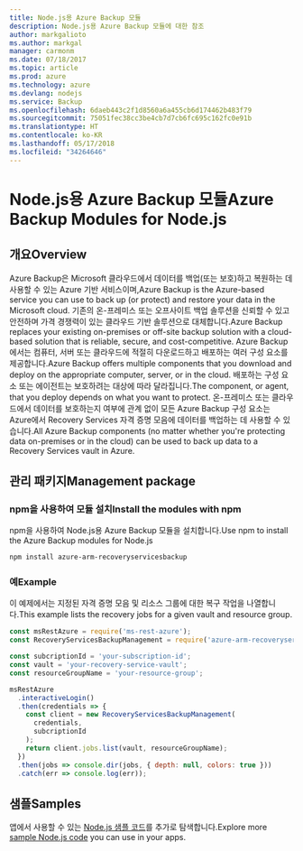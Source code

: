 ```yaml
---
title: Node.js용 Azure Backup 모듈
description: Node.js용 Azure Backup 모듈에 대한 참조
author: markgalioto
ms.author: markgal
manager: carmonm
ms.date: 07/18/2017
ms.topic: article
ms.prod: azure
ms.technology: azure
ms.devlang: nodejs
ms.service: Backup
ms.openlocfilehash: 6daeb443c2f1d8560a6a455cb6d174462b483f79
ms.sourcegitcommit: 75051fec38cc3be4cb7d7cb6fc695c162fc0e91b
ms.translationtype: HT
ms.contentlocale: ko-KR
ms.lasthandoff: 05/17/2018
ms.locfileid: "34264646"
---
```

# <a name="azure-backup-modules-for-nodejs"></a><span data-ttu-id="05b9d-103">Node.js용 Azure Backup 모듈</span><span class="sxs-lookup"><span data-stu-id="05b9d-103">Azure Backup Modules for Node.js</span></span>

## <a name="overview"></a><span data-ttu-id="05b9d-104">개요</span><span class="sxs-lookup"><span data-stu-id="05b9d-104">Overview</span></span>

<span data-ttu-id="05b9d-105">Azure Backup은 Microsoft 클라우드에서 데이터를 백업(또는 보호)하고 복원하는 데 사용할 수 있는 Azure 기반 서비스이며,</span><span class="sxs-lookup"><span data-stu-id="05b9d-105">Azure Backup is the Azure-based service you can use to back up (or protect) and restore your data in the Microsoft cloud.</span></span> <span data-ttu-id="05b9d-106">기존의 온-프레미스 또는 오프사이트 백업 솔루션을 신뢰할 수 있고 안전하며 가격 경쟁력이 있는 클라우드 기반 솔루션으로 대체합니다.</span><span class="sxs-lookup"><span data-stu-id="05b9d-106">Azure Backup replaces your existing on-premises or off-site backup solution with a cloud-based solution that is reliable, secure, and cost-competitive.</span></span> <span data-ttu-id="05b9d-107">Azure Backup에서는 컴퓨터, 서버 또는 클라우드에 적절히 다운로드하고 배포하는 여러 구성 요소를 제공합니다.</span><span class="sxs-lookup"><span data-stu-id="05b9d-107">Azure Backup offers multiple components that you download and deploy on the appropriate computer, server, or in the cloud.</span></span> <span data-ttu-id="05b9d-108">배포하는 구성 요소 또는 에이전트는 보호하려는 대상에 따라 달라집니다.</span><span class="sxs-lookup"><span data-stu-id="05b9d-108">The component, or agent, that you deploy depends on what you want to protect.</span></span> <span data-ttu-id="05b9d-109">온-프레미스 또는 클라우드에서 데이터를 보호하는지 여부에 관계 없이 모든 Azure Backup 구성 요소는 Azure에서 Recovery Services 자격 증명 모음에 데이터를 백업하는 데 사용할 수 있습니다.</span><span class="sxs-lookup"><span data-stu-id="05b9d-109">All Azure Backup components (no matter whether you're protecting data on-premises or in the cloud) can be used to back up data to a Recovery Services vault in Azure.</span></span> 

## <a name="management-package"></a><span data-ttu-id="05b9d-110">관리 패키지</span><span class="sxs-lookup"><span data-stu-id="05b9d-110">Management package</span></span>

### <a name="install-the-modules-with-npm"></a><span data-ttu-id="05b9d-111">npm을 사용하여 모듈 설치</span><span class="sxs-lookup"><span data-stu-id="05b9d-111">Install the modules with npm</span></span>

<span data-ttu-id="05b9d-112">npm을 사용하여 Node.js용 Azure Backup 모듈을 설치합니다.</span><span class="sxs-lookup"><span data-stu-id="05b9d-112">Use npm to install the Azure Backup modules for Node.js</span></span>

```bash
npm install azure-arm-recoveryservicesbackup
```

### <a name="example"></a><span data-ttu-id="05b9d-113">예</span><span class="sxs-lookup"><span data-stu-id="05b9d-113">Example</span></span>

<span data-ttu-id="05b9d-114">이 예제에서는 지정된 자격 증명 모음 및 리소스 그룹에 대한 복구 작업을 나열합니다.</span><span class="sxs-lookup"><span data-stu-id="05b9d-114">This example lists the recovery jobs for a given vault and resource group.</span></span>

```javascript
const msRestAzure = require('ms-rest-azure');
const RecoveryServicesBackupManagement = require('azure-arm-recoveryservicesbackup');

const subcriptionId = 'your-subscription-id';
const vault = 'your-recovery-service-vault';
const resourceGroupName = 'your-resource-group';

msRestAzure
  .interactiveLogin()
  .then(credentials => {
    const client = new RecoveryServicesBackupManagement(
      credentials,
      subcriptionId
    );
    return client.jobs.list(vault, resourceGroupName);
  })
  .then(jobs => console.dir(jobs, { depth: null, colors: true }))
  .catch(err => console.log(err));
```

## <a name="samples"></a><span data-ttu-id="05b9d-115">샘플</span><span class="sxs-lookup"><span data-stu-id="05b9d-115">Samples</span></span>

<span data-ttu-id="05b9d-116">앱에서 사용할 수 있는 [Node.js 샘플 코드](https://azure.microsoft.com/resources/samples/?platform=nodejs)를 추가로 탐색합니다.</span><span class="sxs-lookup"><span data-stu-id="05b9d-116">Explore more [sample Node.js code](https://azure.microsoft.com/resources/samples/?platform=nodejs) you can use in your apps.</span></span>

